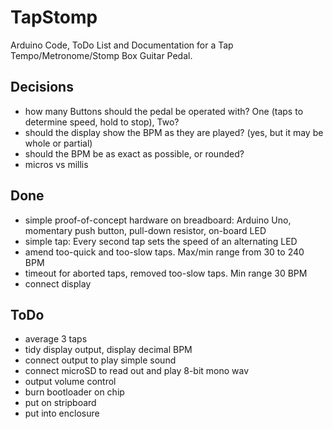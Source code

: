 # TapStomp

Arduino Code, ToDo List and Documentation for a Tap Tempo/Metronome/Stomp Box Guitar Pedal.

## Decisions
- how many Buttons should the pedal be operated with? One (taps to determine speed, hold to stop), Two?
- should the display show the BPM as they are played? (yes, but it may be whole or partial)
- should the BPM be as exact as possible, or rounded?
- micros vs millis

## Done
- simple proof-of-concept hardware on breadboard: Arduino Uno, momentary push button, pull-down resistor, on-board LED
- simple tap: Every second tap sets the speed of an alternating LED
- amend too-quick and too-slow taps. Max/min range from 30 to 240 BPM
- timeout for aborted taps, removed too-slow taps. Min range 30 BPM
- connect display

## ToDo
- average 3 taps
- tidy display output, display decimal BPM
- connect output to play simple sound
- connect microSD to read out and play 8-bit mono wav
- output volume control
- burn bootloader on chip
- put on stripboard
- put into enclosure